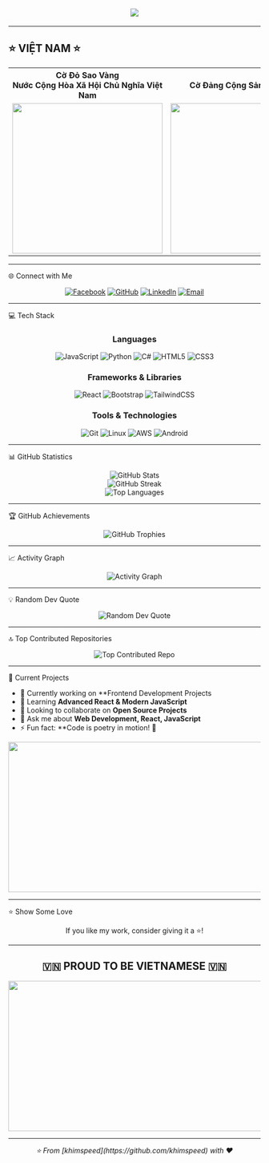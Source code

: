 <h1 align="center">
  <img src="https://readme-typing-svg.herokuapp.com/?font=Righteous&size=35&center=true&vCenter=true&width=500&height=70&duration=4000&lines=Hi+There!+👋;+I'm+Khiêm+Speed!;" />
</h1>

---
  <h2>⭐ VIỆT NAM ⭐</h2>
</div>

<table>
  <tr>
    <th>Cờ Đỏ Sao Vàng<br>Nước Cộng Hòa Xã Hội Chủ Nghĩa Việt Nam</th>
    <th>Cờ Đảng Cộng Sản Việt Nam</th>
    <th>Cờ Mặt Trận Dân Tộc Giải Phóng<br>Miền Nam Việt Nam</th>
  </tr>
  <tr>
    <td align="center"><img width="300" src="https://github.com/user-attachments/assets/aba45406-3069-47fe-bda6-2653dde1e423" /></td>
    <td align="center"><img width="300" src="https://github.com/user-attachments/assets/d5bb0dcc-c45f-4bed-9927-dd01543255d9" /></td>
    <td align="center"><img width="300" src="https://github.com/user-attachments/assets/f6e6e1da-5592-447d-9de7-bdbde8e38303" /></td>
  </tr>
</table>

---

🌐 Connect with Me

<div align="center">
  
[![Facebook](https://img.shields.io/badge/Facebook-%231877F2.svg?logo=Facebook&logoColor=white)](https://www.facebook.com/giakhiemuytins1tg)
[![GitHub](https://img.shields.io/badge/GitHub-%23121011.svg?logo=github&logoColor=white)](https://github.com/khimspeed)
[![LinkedIn](https://img.shields.io/badge/LinkedIn-%230077B5.svg?logo=linkedin&logoColor=white)](#)
[![Email](https://img.shields.io/badge/Email-D14836?logo=gmail&logoColor=white)](phamgiakhiem1710206@gmail.com)

</div>

---

 💻 Tech Stack

<div align="center">

### Languages
![JavaScript](https://img.shields.io/badge/javascript-%23323330.svg?style=for-the-badge&logo=javascript&logoColor=%23F7DF1E)
![Python](https://img.shields.io/badge/python-3670A0?style=for-the-badge&logo=python&logoColor=ffdd54)
![C#](https://img.shields.io/badge/c%23-%23239120.svg?style=for-the-badge&logo=c-sharp&logoColor=white)
![HTML5](https://img.shields.io/badge/html5-%23E34F26.svg?style=for-the-badge&logo=html5&logoColor=white)
![CSS3](https://img.shields.io/badge/css3-%231572B6.svg?style=for-the-badge&logo=css3&logoColor=white)

### Frameworks & Libraries
![React](https://img.shields.io/badge/react-%2320232a.svg?style=for-the-badge&logo=react&logoColor=%2361DAFB)
![Bootstrap](https://img.shields.io/badge/bootstrap-%23563D7C.svg?style=for-the-badge&logo=bootstrap&logoColor=white)
![TailwindCSS](https://img.shields.io/badge/tailwindcss-%2338B2AC.svg?style=for-the-badge&logo=tailwind-css&logoColor=white)

### Tools & Technologies
![Git](https://img.shields.io/badge/git-%23F05033.svg?style=for-the-badge&logo=git&logoColor=white)
![Linux](https://img.shields.io/badge/Linux-FCC624?style=for-the-badge&logo=linux&logoColor=black)
![AWS](https://img.shields.io/badge/AWS-%23FF9900.svg?style=for-the-badge&logo=amazon-aws&logoColor=white)
![Android](https://img.shields.io/badge/Android-3DDC84?style=for-the-badge&logo=android&logoColor=white)

</div>

---

 📊 GitHub Statistics

<div align="center">
  <img src="https://github-readme-stats.vercel.app/api?username=khimspeed&theme=tokyonight&hide_border=true&include_all_commits=true&count_private=false" alt="GitHub Stats" />
</div>

<div align="center">
  <img src="https://github-readme-streak-stats.herokuapp.com/?user=khimspeed&theme=tokyonight&hide_border=true" alt="GitHub Streak" />
</div>

<div align="center">
  <img src="https://github-readme-stats.vercel.app/api/top-langs/?username=khimspeed&theme=tokyonight&hide_border=true&include_all_commits=true&count_private=false&layout=compact" alt="Top Languages" />
</div>

---

 🏆 GitHub Achievements

<div align="center">
  <img src="https://github-profile-trophy.vercel.app/?username=khimspeed&theme=tokyonight&no-frame=true&no-bg=false&margin-w=4&row=1" alt="GitHub Trophies" />
</div>

---

 📈 Activity Graph

<div align="center">
  <img src="https://github-readme-activity-graph.vercel.app/graph?username=khimspeed&theme=tokyo-night&hide_border=true" alt="Activity Graph" />
</div>

---

 💡 Random Dev Quote

<div align="center">
  <img src="https://quotes-github-readme.vercel.app/api?type=horizontal&theme=tokyonight" alt="Random Dev Quote" />
</div>

---

🔝 Top Contributed Repositories

<div align="center">
  <img src="https://github-contributor-stats.vercel.app/api?username=khimspeed&limit=5&theme=tokyonight&combine_all_yearly_contributions=true" alt="Top Contributed Repo" />
</div>

---

🌟 Current Projects

- 🔭 Currently working on **Frontend Development Projects
- 🌱 Learning **Advanced React & Modern JavaScript**
- 👯 Looking to collaborate on **Open Source Projects**
- 💬 Ask me about **Web Development, React, JavaScript**
- ⚡ Fun fact: **Code is poetry in motion! 🎨

<div align="center">
  <img src="https://i.pinimg.com/originals/b1/5b/d5/b15bd596014d9d9310e59b07b85da550.gif" width="600" height="300"/>
</div>

---

⭐ Show Some Love

<div align="center">
  
If you like my work, consider giving it a ⭐!

</div>

---

<div align="center">
  <h2>🇻🇳 PROUD TO BE VIETNAMESE 🇻🇳</h2>
  <img src="https://i.pinimg.com/originals/ca/26/2e/ca262e0354eea311c41134c3e4bc3bc2.gif" width="600" height="300"/>
</div>

---

<div align="center">
  <i>⭐ From [khimspeed](https://github.com/khimspeed) with ❤️</i>
</div>
